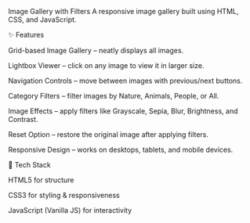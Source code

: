 

Image Gallery with Filters
A responsive image gallery built using HTML, CSS, and JavaScript.

✨ Features

 Grid-based Image Gallery – neatly displays all images.

 Lightbox Viewer – click on any image to view it in larger size.

 Navigation Controls – move between images with previous/next buttons.

 Category Filters – filter images by Nature, Animals, People, or All.

 Image Effects – apply filters like Grayscale, Sepia, Blur, Brightness, and Contrast.

 Reset Option – restore the original image after applying filters.

 Responsive Design – works on desktops, tablets, and mobile devices.


🚀 Tech Stack

HTML5 for structure

CSS3 for styling & responsiveness

JavaScript (Vanilla JS) for interactivity

